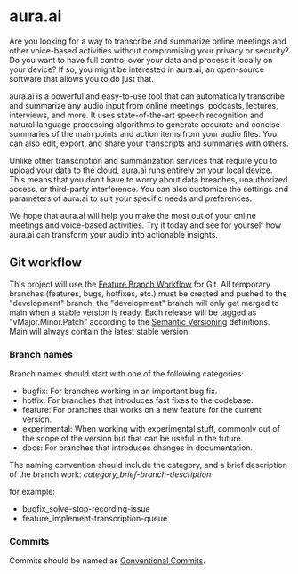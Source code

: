 # aura.ai

Are you looking for a way to transcribe and summarize online meetings and other voice-based activities without compromising your privacy or security? Do you want to have full control over your data and process it locally on your device? If so, you might be interested in aura.ai, an open-source software that allows you to do just that.

aura.ai is a powerful and easy-to-use tool that can automatically transcribe and summarize any audio input from online meetings, podcasts, lectures, interviews, and more. It uses state-of-the-art speech recognition and natural language processing algorithms to generate accurate and concise summaries of the main points and action items from your audio files. You can also edit, export, and share your transcripts and summaries with others.

Unlike other transcription and summarization services that require you to upload your data to the cloud, aura.ai runs entirely on your local device. This means that you don’t have to worry about data breaches, unauthorized access, or third-party interference. You can also customize the settings and parameters of aura.ai to suit your specific needs and preferences.

We hope that aura.ai will help you make the most out of your online meetings and voice-based activities. Try it today and see for yourself how aura.ai can transform your audio into actionable insights.

## Git workflow

This project will use the [Feature Branch Workflow](https://www.atlassian.com/git/tutorials/comparing-workflows/feature-branch-workflow) for Git. All temporary branches (features, bugs, hotfixes, etc.) must be created and pushed to the "development" branch, the "development" branch will only get merged to main when a stable version is ready. Each release will be tagged as "vMajor.Minor.Patch" according to the [Semantic Versioning](https://semver.org/) definitions. Main will always contain the latest stable version.

### Branch names
Branch names should start with one of the following categories:
- bugfix: For branches working in an important bug fix.
- hotfix: For branches that introduces fast fixes to the codebase.
- feature: For branches that works on a new feature for the current version.
- experimental: When working with experimental stuff, commonly out of the scope of the version but that can be useful in the future.
- docs: For branches that introduces changes in documentation.

The naming convention should include the category, and a brief description of the branch work: _category_brief-branch-description_

for example:
- bugfix_solve-stop-recording-issue
- feature_implement-transcription-queue

### Commits 
Commits should be named as [Conventional Commits](https://www.conventionalcommits.org/en/v1.0.0/). 

